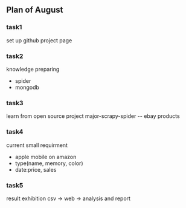 ## Plan of August

### task1
set up github project page

### task2
knowledge preparing
- spider
- mongodb

### task3
learn from open source project
major-scrapy-spider  -- ebay products

### task4
current small requirment
- apple mobile on amazon
- type(name, memory, color)
- date:price, sales

### task5
result exhibition
csv -> web -> analysis and report
